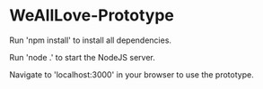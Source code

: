 # WeAllLove-Prototype

Run 'npm install' to install all dependencies.

Run 'node .' to start the NodeJS server.

Navigate to 'localhost:3000' in your browser to use the prototype.
